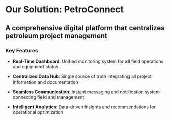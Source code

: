 # Our Solution: PetroConnect

## A comprehensive digital platform that centralizes petroleum project management

### Key Features

- **Real-Time Dashboard**: Unified monitoring system for all field operations and equipment status

- **Centralized Data Hub**: Single source of truth integrating all project information and documentation

- **Seamless Communication**: Instant messaging and notification system connecting field and management

- **Intelligent Analytics**: Data-driven insights and recommendations for operational optimization 